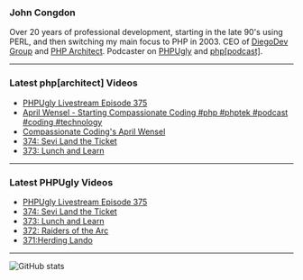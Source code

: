 ### John Congdon

Over 20 years of professional development, starting in the late 90's using PERL, and then switching my main focus to PHP in 2003.
CEO of [DiegoDev Group][ws_diegodev] and [PHP Architect][ws_phparch].
Podcaster on [PHPUgly][ws_phpugly] and [php[podcast]][ws_phparch].

---

### Latest php[architect] Videos
<!-- PHPARCHITECT:START -->
- [PHPUgly Livestream Episode 375](https://www.youtube.com/watch?v=x_2hHtX8LEQ)
- [April Wensel - Starting Compassionate Coding #php #phptek #podcast #coding #technology](https://www.youtube.com/watch?v=aSskLvg3_J0)
- [Compassionate Coding&#39;s April Wensel](https://www.youtube.com/watch?v=xeizkN_pkyY)
- [374: Sevi Land the Ticket](https://www.youtube.com/watch?v=PiR1HtFu3I0)
- [373: Lunch and Learn](https://www.youtube.com/watch?v=TNH9H2dIXzI)
<!-- PHPARCHITECT:END -->

---

### Latest PHPUgly Videos
<!-- PHPUGLY:START -->
- [PHPUgly Livestream Episode 375](https://www.youtube.com/watch?v=T6eeP8TzKAs)
- [374: Sevi Land the Ticket](https://www.youtube.com/watch?v=BFHIqynbhCs)
- [373: Lunch and Learn](https://www.youtube.com/watch?v=GblaBaKJkEs)
- [372: Raiders of the Arc](https://www.youtube.com/watch?v=80WqGvFG5fk)
- [371:Herding Lando](https://www.youtube.com/watch?v=V-8Vh-rMI6g)
<!-- PHPUGLY:END -->

---

![GitHub stats](https://github-readme-stats.vercel.app/api?username=johncongdon&show_icons=true&hide_border=true&hide=stars&count_private=true)  


[ws_diegodev]: https://www.diegodev.com
[ws_phparch]: https://www.phparch.com
[ws_phpugly]: https://www.phpugly.com
